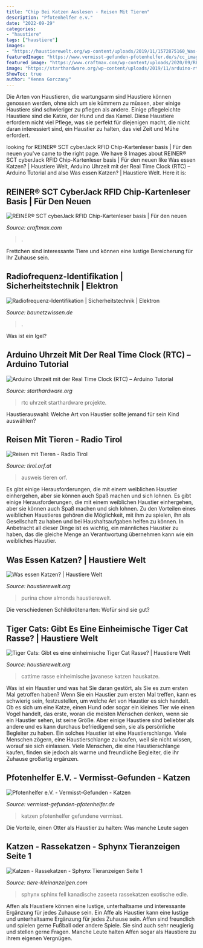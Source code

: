 ```yaml
---
title: "Chip Bei Katzen Auslesen - Reisen Mit Tieren"
description: "Pfotenhelfer e.v."
date: "2022-09-29"
categories:
- "haustiere"
tags: ["haustiere"]
images:
- "https://haustierewelt.org/wp-content/uploads/2019/11/1572875160_Was-essen-Katzen-1024x538.jpg"
featuredImage: "https://www.vermisst-gefunden-pfotenhelfer.de/s/cc_images/teaserbox_14134652.jpeg?t=1586951489"
featured_image: "https://www.craftmax.com/wp-content/uploads/2020/09/REINER-SCT-cyberJack-RFID-Kartenleser-neuer-Personalausweis-3-1024x1024.jpg"
image: "https://starthardware.org/wp-content/uploads/2019/11/arduino-rtc-uhrzeit-lcd-titel.jpg"
ShowToc: true
author: "Kenna Gorczany"
---
```



Die Arten von Haustieren, die wartungsarm sind
Haustiere können genossen werden, ohne sich um sie kümmern zu müssen, aber einige Haustiere sind schwieriger zu pflegen als andere. Einige pflegeleichte Haustiere sind die Katze, der Hund und das Kamel. Diese Haustiere erfordern nicht viel Pflege, was sie perfekt für diejenigen macht, die nicht daran interessiert sind, ein Haustier zu halten, das viel Zeit und Mühe erfordert.

	

		
looking for REINER® SCT cyberJack RFID Chip-Kartenleser basis | Für den neuen you've came to the right page. We have 8 Images about REINER® SCT cyberJack RFID Chip-Kartenleser basis | Für den neuen like Was essen Katzen? | Haustiere Welt, Arduino Uhrzeit mit der Real Time Clock (RTC) – Arduino Tutorial and also Was essen Katzen? | Haustiere Welt. Here it is:
		
    
## REINER® SCT CyberJack RFID Chip-Kartenleser Basis | Für Den Neuen

<img loading=lazy src="https://www.craftmax.com/wp-content/uploads/2020/09/REINER-SCT-cyberJack-RFID-Kartenleser-neuer-Personalausweis-3-1024x1024.jpg" onerror="this.onerror=null;this.src='https://tse1.mm.bing.net/th?id=OIP.2teThAitVMLrWK1ylvhX2wHaHa&amp;pid=15.1';" alt="REINER® SCT cyberJack RFID Chip-Kartenleser basis | Für den neuen">

_Source: craftmax.com_

>. 

	

Frettchen sind interessante Tiere und können eine lustige Bereicherung für Ihr Zuhause sein.

    
## Radiofrequenz-Identifikation | Sicherheitstechnik | Elektron

<img loading=lazy src="https://www.baunetzwissen.de/imgs/1/4/0/5/5/4/309d506babc0828f.jpg" onerror="this.onerror=null;this.src='https://tse2.mm.bing.net/th?id=OIP.sOUgGlofVjH7Y2IuUDTcAQHaDW&amp;pid=15.1';" alt="Radiofrequenz-Identifikation | Sicherheitstechnik | Elektron">

_Source: baunetzwissen.de_

>. 

	

Was ist ein Igel?

    
## Arduino Uhrzeit Mit Der Real Time Clock (RTC) – Arduino Tutorial

<img loading=lazy src="https://starthardware.org/wp-content/uploads/2019/11/arduino-rtc-uhrzeit-lcd-titel.jpg" onerror="this.onerror=null;this.src='https://tse3.mm.bing.net/th?id=OIP.TZMxv19tbCpkgPZErwFTCgHaEK&amp;pid=15.1';" alt="Arduino Uhrzeit mit der Real Time Clock (RTC) – Arduino Tutorial">

_Source: starthardware.org_

>rtc uhrzeit starthardware projekte. 

	

Haustierauswahl: Welche Art von Haustier sollte jemand für sein Kind auswählen?

    
## Reisen Mit Tieren - Radio Tirol

<img loading=lazy src="https://oekastatic.orf.at/static/images/site/oeka/20130728/pass.5161862.jpg" onerror="this.onerror=null;this.src='https://tse4.mm.bing.net/th?id=OIP.8rT5Ytz2BwVVqi9SCGV-swAAAA&amp;pid=15.1';" alt="Reisen mit Tieren - Radio Tirol">

_Source: tirol.orf.at_

>ausweis tieren orf. 

	

Es gibt einige Herausforderungen, die mit einem weiblichen Haustier einhergehen, aber sie können auch Spaß machen und sich lohnen.
Es gibt einige Herausforderungen, die mit einem weiblichen Haustier einhergehen, aber sie können auch Spaß machen und sich lohnen. Zu den Vorteilen eines weiblichen Haustieres gehören die Möglichkeit, mit ihm zu spielen, ihn als Gesellschaft zu haben und bei Haushaltsaufgaben helfen zu können. In Anbetracht all dieser Dinge ist es wichtig, ein männliches Haustier zu haben, das die gleiche Menge an Verantwortung übernehmen kann wie ein weibliches Haustier.

    
## Was Essen Katzen? | Haustiere Welt

<img loading=lazy src="https://haustierewelt.org/wp-content/uploads/2019/11/1572875160_Was-essen-Katzen-1024x538.jpg" onerror="this.onerror=null;this.src='https://tse1.mm.bing.net/th?id=OIP.XVM0IVYXXj9eQ7wzSbXODAHaD5&amp;pid=15.1';" alt="Was essen Katzen? | Haustiere Welt">

_Source: haustierewelt.org_

>purina chow almonds haustierewelt. 

	

Die verschiedenen Schildkrötenarten: Wofür sind sie gut?

    
## Tiger Cats: Gibt Es Eine Einheimische Tiger Cat Rasse? | Haustiere Welt

<img loading=lazy src="https://haustierewelt.org/wp-content/uploads/2020/09/Tiger-Cats-Gibt-es-eine-einheimische-Tiger-Cat-Rasse.jpg" onerror="this.onerror=null;this.src='https://tse2.mm.bing.net/th?id=OIP.AxdxV7_Gy4m2Yd4FJtCUYwHaEL&amp;pid=15.1';" alt="Tiger Cats: Gibt es eine einheimische Tiger Cat Rasse? | Haustiere Welt">

_Source: haustierewelt.org_

>cattime rasse einheimische javanese katzen hauskatze. 

	

Was ist ein Haustier und was hat Sie daran gestört, als Sie es zum ersten Mal getroffen haben?
Wenn Sie ein Haustier zum ersten Mal treffen, kann es schwierig sein, festzustellen, um welche Art von Haustier es sich handelt. Ob es sich um eine Katze, einen Hund oder sogar ein kleines Tier wie einen Vogel handelt, das erste, woran die meisten Menschen denken, wenn sie ein Haustier sehen, ist seine Größe. Aber einige Haustiere sind beliebter als andere und es kann durchaus befriedigend sein, sie als persönliche Begleiter zu haben. Ein solches Haustier ist eine Haustierschlange. Viele Menschen zögern, eine Haustierschlange zu kaufen, weil sie nicht wissen, worauf sie sich einlassen. Viele Menschen, die eine Haustierschlange kaufen, finden sie jedoch als warme und freundliche Begleiter, die ihr Zuhause großartig ergänzen.

    
## Pfotenhelfer E.V. - Vermisst-Gefunden - Katzen

<img loading=lazy src="https://www.vermisst-gefunden-pfotenhelfer.de/s/cc_images/teaserbox_14134652.jpeg?t=1586951489" onerror="this.onerror=null;this.src='https://tse3.mm.bing.net/th?id=OIP.liVF3RuJZorbsMW-64p36gHaJ4&amp;pid=15.1';" alt="Pfotenhelfer e.V. - Vermisst-Gefunden - Katzen">

_Source: vermisst-gefunden-pfotenhelfer.de_

>katzen pfotenhelfer gefundene vermisst. 

	

Die Vorteile, einen Otter als Haustier zu halten: Was manche Leute sagen

    
## Katzen - Rassekatzen - Sphynx Tieranzeigen Seite 1

<img loading=lazy src="https://tiere-kleinanzeigen.com/export/30744c9c7790fff26e7725d9cdb4a.jpg" onerror="this.onerror=null;this.src='https://tse2.mm.bing.net/th?id=OIP.HW8WNwvggdNgCk77Ztc_UwHaJ4&amp;pid=15.1';" alt="Katzen - Rassekatzen - Sphynx Tieranzeigen Seite 1">

_Source: tiere-kleinanzeigen.com_

>sphynx sphinx fell kanadische zaseeta rassekatzen exotische edle. 

	

Affen als Haustiere können eine lustige, unterhaltsame und interessante Ergänzung für jedes Zuhause sein.
Ein Affe als Haustier kann eine lustige und unterhaltsame Ergänzung für jedes Zuhause sein. Affen sind freundlich und spielen gerne Fußball oder andere Spiele. Sie sind auch sehr neugierig und stellen gerne Fragen. Manche Leute halten Affen sogar als Haustiere zu ihrem eigenen Vergnügen.

